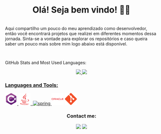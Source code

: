 <div>
<h1 align="center"> Olá! Seja bem vindo!  👨‍💻 </h1>
<br />
<!-- Descrição do Projeto -->
<a> Aqui compartilho um pouco do meu aprendizado como desenvolvedor, então você encontrará projetos que realizei em diferentes momentos dessa jornada. Sinta-se a vontade para explorar os repositórios e caso queira saber um pouco mais sobre mim logo abaixo está disponível. </a>
</br><p></p>

<br />

GitHub Stats and Most Used Languages:
  <br><center>
  <div>
	 
  <a href="https://github.com/brunomanente">
  <img height="160em" src="https://github-readme-stats.vercel.app/api?username=brunomanente&show_icons=true&theme=radical&include_all_commits=true&count_private=true"/>
  <img height="160em" src="https://github-readme-stats.vercel.app/api/top-langs/?username=brunomanente&layout=compact&langs_count=16&theme=radical"/>
	  
<div>
 
   </div> 
 <h3 align="left">Languages and Tools:</h3>
	
<p align="left">
  
   <img height="40" src="https://raw.githubusercontent.com/devicons/devicon/master/icons/csharp/csharp-original.svg">
   <img height="40" src="https://raw.githubusercontent.com/devicons/devicon/master/icons/java/java-plain.svg">
   <img href="https://spring.io/" target="_blank"> <img src="https://www.vectorlogo.zone/logos/springio/springio-icon.svg" alt="spring" width="40" height="40" alt="spring" width="40" height="40"/> </a>
      <img height="40" src="https://raw.githubusercontent.com/devicons/devicon/master/icons/oracle/oracle-original.svg">
    <img height="40" src="https://raw.githubusercontent.com/devicons/devicon/master/icons/git/git-original.svg">
  
 
</p>


### Contact me:

 <div>
  <a href = "mailto: bruno.manente0@gmail.com"><img src="https://img.shields.io/badge/-Gmail-%23EA4335?style=for-the-badge&logo=gmail&logoColor=white" target="_blank"></a>
  <a href="https://www.linkedin.com/in/bruno-manente-de-souza-2539b8115/" target="_blank"><img src="https://img.shields.io/badge/-LinkedIn-%230077B5?style=for-the-badge&logo=linkedin&logoColor=white" target="_blank"></a>
 
  
</div>
 
